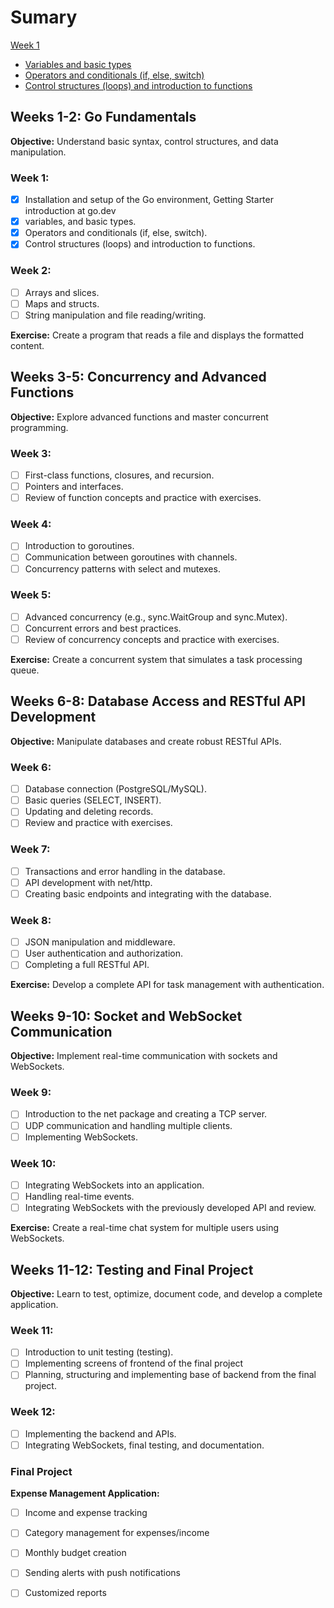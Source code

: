 # Sumary
[Week 1](./week-1/)
 - [Variables and basic types](./week-1//basic-types/basic-types.go)
 - [Operators and conditionals (if, else, switch)](./week-1//operators-and-conditionals/operators-and-conditionals.go)
 - [Control structures (loops) and introduction to functions](./week-1/loops-and-functions/loops-and-functions.go)


## Weeks 1-2: Go Fundamentals

**Objective:** Understand basic syntax, control structures, and data manipulation.

### Week 1:

- [x] Installation and setup of the Go environment, Getting Starter introduction at go.dev
- [x] variables, and basic types.
- [x] Operators and conditionals (if, else, switch).
- [x] Control structures (loops) and introduction to functions.

### Week 2:

- [ ] Arrays and slices.
- [ ] Maps and structs.
- [ ] String manipulation and file reading/writing.

**Exercise:** Create a program that reads a file and displays the formatted content.

## Weeks 3-5: Concurrency and Advanced Functions

**Objective:** Explore advanced functions and master concurrent programming.

### Week 3:

- [ ] First-class functions, closures, and recursion.
- [ ] Pointers and interfaces.
- [ ] Review of function concepts and practice with exercises.

### Week 4:

- [ ] Introduction to goroutines.
- [ ] Communication between goroutines with channels.
- [ ] Concurrency patterns with select and mutexes.

### Week 5:

- [ ] Advanced concurrency (e.g., sync.WaitGroup and sync.Mutex).
- [ ] Concurrent errors and best practices.
- [ ] Review of concurrency concepts and practice with exercises.

**Exercise:** Create a concurrent system that simulates a task processing queue.

## Weeks 6-8: Database Access and RESTful API Development

**Objective:** Manipulate databases and create robust RESTful APIs.

### Week 6:

- [ ] Database connection (PostgreSQL/MySQL).
- [ ] Basic queries (SELECT, INSERT).
- [ ] Updating and deleting records.
- [ ] Review and practice with exercises.

### Week 7:

- [ ] Transactions and error handling in the database.
- [ ] API development with net/http.
- [ ] Creating basic endpoints and integrating with the database.

### Week 8:

- [ ] JSON manipulation and middleware.
- [ ] User authentication and authorization.
- [ ] Completing a full RESTful API.
  
**Exercise:** Develop a complete API for task management with authentication.

## Weeks 9-10: Socket and WebSocket Communication

**Objective:** Implement real-time communication with sockets and WebSockets.

### Week 9:

- [ ] Introduction to the net package and creating a TCP server.
- [ ] UDP communication and handling multiple clients.
- [ ] Implementing WebSockets.

### Week 10:

- [ ] Integrating WebSockets into an application.
- [ ] Handling real-time events.
- [ ] Integrating WebSockets with the previously developed API and review.
  
**Exercise:** Create a real-time chat system for multiple users using WebSockets.

## Weeks 11-12: Testing and Final Project

**Objective:** Learn to test, optimize, document code, and develop a complete application.

### Week 11:

- [ ] Introduction to unit testing (testing).
- [ ] Implementing screens of frontend of the final project
- [ ] Planning, structuring and implementing base of backend from the final project.

### Week 12:

- [ ] Implementing the backend and APIs.
- [ ] Integrating WebSockets, final testing, and documentation.

### Final Project

**Expense Management Application:**

- [ ] Income and expense tracking
- [ ] Category management for expenses/income
- [ ] Monthly budget creation
- [ ] Sending alerts with push notifications
- [ ] Customized reports


